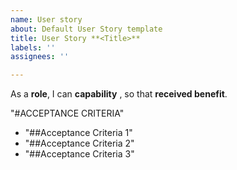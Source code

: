 ```yaml
---
name: User story
about: Default User Story template
title: User Story **<Title>**
labels: ''
assignees: ''

---
```


As a **role**, I can **capability** , so that **received benefit**.

"#ACCEPTANCE CRITERIA"


- "##Acceptance Criteria 1"
- "##Acceptance Criteria 2"
- "##Acceptance Criteria 3"                                                                         
